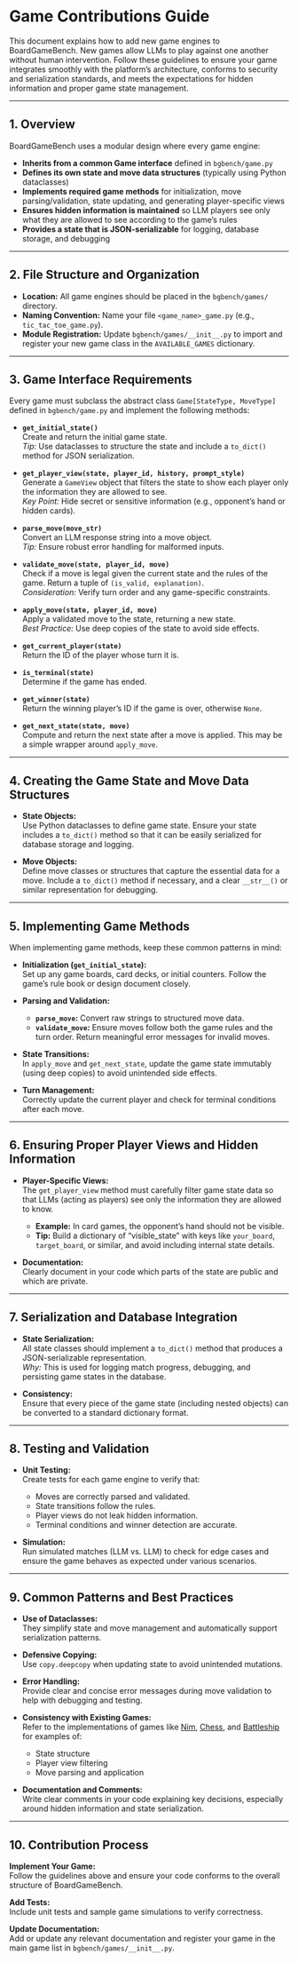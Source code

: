 # Game Contributions Guide

This document explains how to add new game engines to BoardGameBench. New games allow LLMs to play against one another without human intervention. Follow these guidelines to ensure your game integrates smoothly with the platform’s architecture, conforms to security and serialization standards, and meets the expectations for hidden information and proper game state management.

---

## 1. Overview

BoardGameBench uses a modular design where every game engine:
- **Inherits from a common Game interface** defined in `bgbench/game.py`
- **Defines its own state and move data structures** (typically using Python dataclasses)
- **Implements required game methods** for initialization, move parsing/validation, state updating, and generating player-specific views
- **Ensures hidden information is maintained** so LLM players see only what they are allowed to see according to the game’s rules
- **Provides a state that is JSON-serializable** for logging, database storage, and debugging

---

## 2. File Structure and Organization

- **Location:** All game engines should be placed in the `bgbench/games/` directory.
- **Naming Convention:** Name your file `<game_name>_game.py` (e.g., `tic_tac_toe_game.py`).
- **Module Registration:** Update `bgbench/games/__init__.py` to import and register your new game class in the `AVAILABLE_GAMES` dictionary.

---

## 3. Game Interface Requirements

Every game must subclass the abstract class `Game[StateType, MoveType]` defined in `bgbench/game.py` and implement the following methods:

- **`get_initial_state()`**  
  Create and return the initial game state.  
  _Tip:_ Use dataclasses to structure the state and include a `to_dict()` method for JSON serialization.

- **`get_player_view(state, player_id, history, prompt_style)`**  
  Generate a `GameView` object that filters the state to show each player only the information they are allowed to see.  
  _Key Point:_ Hide secret or sensitive information (e.g., opponent’s hand or hidden cards).

- **`parse_move(move_str)`**  
  Convert an LLM response string into a move object.  
  _Tip:_ Ensure robust error handling for malformed inputs.

- **`validate_move(state, player_id, move)`**  
  Check if a move is legal given the current state and the rules of the game. Return a tuple of `(is_valid, explanation)`.  
  _Consideration:_ Verify turn order and any game-specific constraints.

- **`apply_move(state, player_id, move)`**  
  Apply a validated move to the state, returning a new state.  
  _Best Practice:_ Use deep copies of the state to avoid side effects.

- **`get_current_player(state)`**  
  Return the ID of the player whose turn it is.

- **`is_terminal(state)`**  
  Determine if the game has ended.

- **`get_winner(state)`**  
  Return the winning player’s ID if the game is over, otherwise `None`.

- **`get_next_state(state, move)`**  
  Compute and return the next state after a move is applied. This may be a simple wrapper around `apply_move`.

---

## 4. Creating the Game State and Move Data Structures

- **State Objects:**  
  Use Python dataclasses to define game state. Ensure your state includes a `to_dict()` method so that it can be easily serialized for database storage and logging.

- **Move Objects:**  
  Define move classes or structures that capture the essential data for a move. Include a `to_dict()` method if necessary, and a clear `__str__()` or similar representation for debugging.

---

## 5. Implementing Game Methods

When implementing game methods, keep these common patterns in mind:

- **Initialization (`get_initial_state`):**  
  Set up any game boards, card decks, or initial counters. Follow the game’s rule book or design document closely.

- **Parsing and Validation:**  
  - **`parse_move`:** Convert raw strings to structured move data.
  - **`validate_move`:** Ensure moves follow both the game rules and the turn order. Return meaningful error messages for invalid moves.

- **State Transitions:**  
  In `apply_move` and `get_next_state`, update the game state immutably (using deep copies) to avoid unintended side effects.

- **Turn Management:**  
  Correctly update the current player and check for terminal conditions after each move.

---

## 6. Ensuring Proper Player Views and Hidden Information

- **Player-Specific Views:**  
  The `get_player_view` method must carefully filter game state data so that LLMs (acting as players) see only the information they are allowed to know.
  - **Example:** In card games, the opponent’s hand should not be visible.
  - **Tip:** Build a dictionary of “visible_state” with keys like `your_board`, `target_board`, or similar, and avoid including internal state details.

- **Documentation:**  
  Clearly document in your code which parts of the state are public and which are private.

---

## 7. Serialization and Database Integration

- **State Serialization:**  
  All state classes should implement a `to_dict()` method that produces a JSON-serializable representation.  
  _Why:_ This is used for logging match progress, debugging, and persisting game states in the database.

- **Consistency:**  
  Ensure that every piece of the game state (including nested objects) can be converted to a standard dictionary format.

---

## 8. Testing and Validation

- **Unit Testing:**  
  Create tests for each game engine to verify that:
  - Moves are correctly parsed and validated.
  - State transitions follow the rules.
  - Player views do not leak hidden information.
  - Terminal conditions and winner detection are accurate.

- **Simulation:**  
  Run simulated matches (LLM vs. LLM) to check for edge cases and ensure the game behaves as expected under various scenarios.

---

## 9. Common Patterns and Best Practices

- **Use of Dataclasses:**  
  They simplify state and move management and automatically support serialization patterns.

- **Defensive Copying:**  
  Use `copy.deepcopy` when updating state to avoid unintended mutations.

- **Error Handling:**  
  Provide clear and concise error messages during move validation to help with debugging and testing.

- **Consistency with Existing Games:**  
  Refer to the implementations of games like [Nim](./nim_game.py), [Chess](./chess_game.py), and [Battleship](./battleship_game.py) for examples of:
  - State structure
  - Player view filtering
  - Move parsing and application

- **Documentation and Comments:**  
  Write clear comments in your code explaining key decisions, especially around hidden information and state serialization.

---

## 10. Contribution Process

**Implement Your Game:**  
   Follow the guidelines above and ensure your code conforms to the overall structure of BoardGameBench.

**Add Tests:**  
   Include unit tests and sample game simulations to verify correctness.

**Update Documentation:**  
   Add or update any relevant documentation and register your game in the main game list in `bgbench/games/__init__.py`.